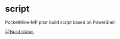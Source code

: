 # script
PocketMine-MP phar build script based on PowerShell

[![Build status](https://ci.appveyor.com/api/projects/status/hhll26bqa1w4mn8o?svg=true)](https://ci.appveyor.com/project/nnnlog/script)

